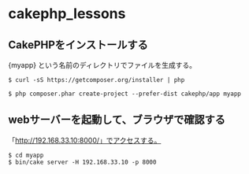 # cakephp_lessons

## CakePHPをインストールする

{myapp} という名前のディレクトリでファイルを生成する。

```
$ curl -sS https://getcomposer.org/installer | php

$ php composer.phar create-project --prefer-dist cakephp/app myapp
```

## webサーバーを起動して、ブラウザで確認する

「http://192.168.33.10:8000/」でアクセスする。

```
$ cd myapp
$ bin/cake server -H 192.168.33.10 -p 8000
```
